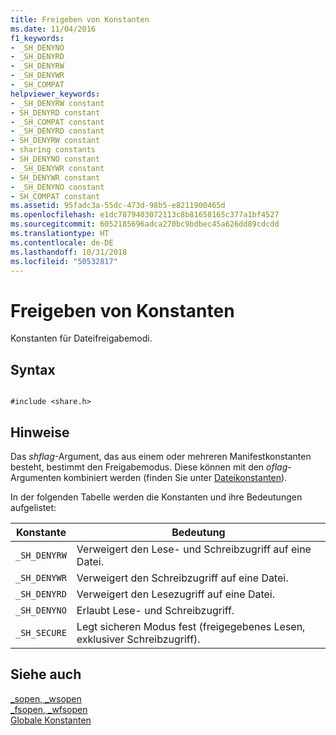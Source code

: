 ```yaml
---
title: Freigeben von Konstanten
ms.date: 11/04/2016
f1_keywords:
- _SH_DENYNO
- _SH_DENYRD
- _SH_DENYRW
- _SH_DENYWR
- _SH_COMPAT
helpviewer_keywords:
- _SH_DENYRW constant
- SH_DENYRD constant
- _SH_COMPAT constant
- _SH_DENYRD constant
- SH_DENYRW constant
- sharing constants
- SH_DENYNO constant
- _SH_DENYWR constant
- SH_DENYWR constant
- _SH_DENYNO constant
- SH_COMPAT constant
ms.assetid: 95fadc3a-55dc-473d-98b5-e8211900465d
ms.openlocfilehash: e1dc7879403072113c8b81658165c377a1bf4527
ms.sourcegitcommit: 6052185696adca270bc9bdbec45a626dd89cdcdd
ms.translationtype: HT
ms.contentlocale: de-DE
ms.lasthandoff: 10/31/2018
ms.locfileid: "50532817"
---
```

# <a name="sharing-constants"></a>Freigeben von Konstanten

Konstanten für Dateifreigabemodi.

## <a name="syntax"></a>Syntax

```

#include <share.h>

```

## <a name="remarks"></a>Hinweise

Das *shflag*-Argument, das aus einem oder mehreren Manifestkonstanten besteht, bestimmt den Freigabemodus. Diese können mit den *oflag*-Argumenten kombiniert werden (finden Sie unter [Dateikonstanten](../c-runtime-library/file-constants.md)).

In der folgenden Tabelle werden die Konstanten und ihre Bedeutungen aufgelistet:

|Konstante|Bedeutung|
|--------------|-------------|
|`_SH_DENYRW`|Verweigert den Lese- und Schreibzugriff auf eine Datei.|
|`_SH_DENYWR`|Verweigert den Schreibzugriff auf eine Datei.|
|`_SH_DENYRD`|Verweigert den Lesezugriff auf eine Datei.|
|`_SH_DENYNO`|Erlaubt Lese- und Schreibzugriff.|
|`_SH_SECURE`|Legt sicheren Modus fest (freigegebenes Lesen, exklusiver Schreibzugriff).|

## <a name="see-also"></a>Siehe auch

[_sopen, _wsopen](../c-runtime-library/reference/sopen-wsopen.md)<br/>
[_fsopen, _wfsopen](../c-runtime-library/reference/fsopen-wfsopen.md)<br/>
[Globale Konstanten](../c-runtime-library/global-constants.md)